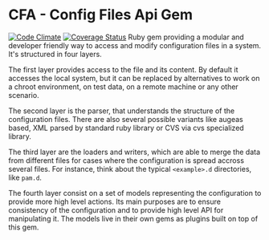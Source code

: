 CFA - Config Files Api Gem
=====================
[![Code Climate](https://codeclimate.com/github/config-files-api/config_files_api/badges/gpa.svg)](https://codeclimate.com/github/config-files-api/config_files_api)
[![Coverage Status](https://coveralls.io/repos/config-files-api/config_files_api/badge.svg?branch=master&service=github)](https://coveralls.io/github/config-files-api/config_files_api?branch=master)
Ruby gem providing a modular and developer friendly way to access and modify
configuration files in a  system. It's structured in four layers.

The first layer provides access to the file and its content. By default it
accesses the local system, but it can be replaced by alternatives to work
on a chroot environment, on test data, on a remote machine or any other
scenario.

The second layer is the parser, that understands the structure
of the configuration files. There are also several possible variants like augeas
based, XML parsed by standard ruby library or CVS via cvs specialized library.

The third layer are the loaders and writers, which are able to merge the data
from different files for cases where the configuration is spread accross
several files. For instance, think about the typical `<example>.d` directories,
like `pam.d`.

The fourth layer consist on a set of models representing the configuration to
provide more high level actions. Its main purposes are to ensure consistency of
the configuration and to provide high level API for manipulating it. The models
live in their own gems as plugins built on top of this gem.
